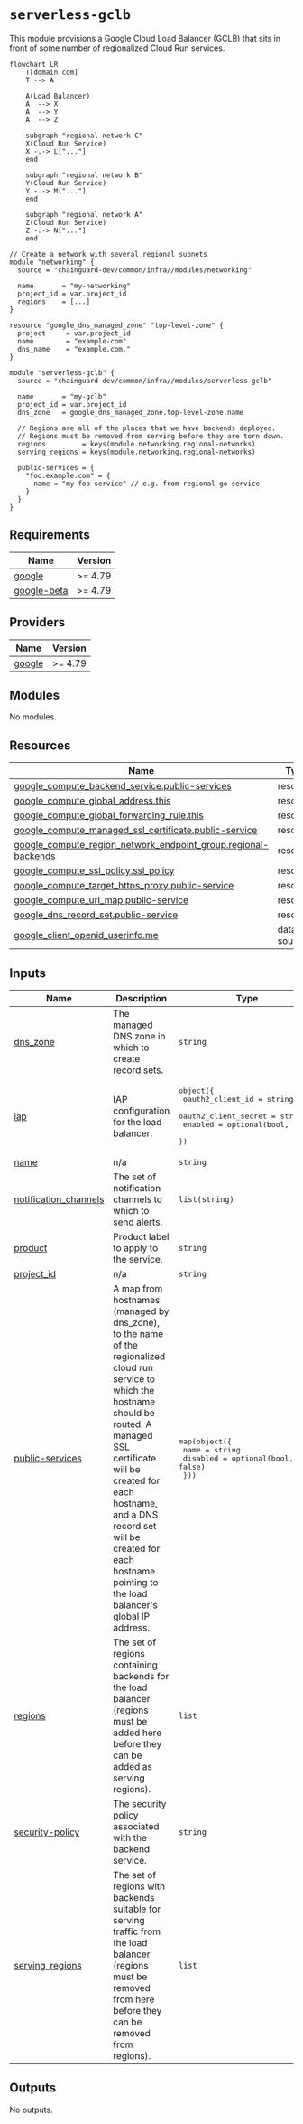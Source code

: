 # `serverless-gclb`

This module provisions a Google Cloud Load Balancer (GCLB) that sits in front of
some number of regionalized Cloud Run services.

```mermaid
flowchart LR
    T[domain.com]
    T --> A

    A(Load Balancer)
    A  --> X
    A  --> Y
    A  --> Z

    subgraph "regional network C"
    X(Cloud Run Service)
    X -.-> L["..."]
    end

    subgraph "regional network B"
    Y(Cloud Run Service)
    Y -.-> M["..."]
    end

    subgraph "regional network A"
    Z(Cloud Run Service)
    Z -.-> N["..."]
    end
```

```hcl
// Create a network with several regional subnets
module "networking" {
  source = "chainguard-dev/common/infra//modules/networking"

  name       = "my-networking"
  project_id = var.project_id
  regions    = [...]
}

resource "google_dns_managed_zone" "top-level-zone" {
  project     = var.project_id
  name        = "example-com"
  dns_name    = "example.com."
}

module "serverless-gclb" {
  source = "chainguard-dev/common/infra//modules/serverless-gclb"

  name       = "my-gclb"
  project_id = var.project_id
  dns_zone   = google_dns_managed_zone.top-level-zone.name

  // Regions are all of the places that we have backends deployed.
  // Regions must be removed from serving before they are torn down.
  regions         = keys(module.networking.regional-networks)
  serving_regions = keys(module.networking.regional-networks)

  public-services = {
    "foo.example.com" = {
      name = "my-foo-service" // e.g. from regional-go-service
    }
  }
}
```

<!-- BEGIN_TF_DOCS -->
## Requirements

| Name | Version |
|------|---------|
| <a name="requirement_google"></a> [google](#requirement\_google) | >= 4.79 |
| <a name="requirement_google-beta"></a> [google-beta](#requirement\_google-beta) | >= 4.79 |

## Providers

| Name | Version |
|------|---------|
| <a name="provider_google"></a> [google](#provider\_google) | >= 4.79 |

## Modules

No modules.

## Resources

| Name | Type |
|------|------|
| [google_compute_backend_service.public-services](https://registry.terraform.io/providers/hashicorp/google/latest/docs/resources/compute_backend_service) | resource |
| [google_compute_global_address.this](https://registry.terraform.io/providers/hashicorp/google/latest/docs/resources/compute_global_address) | resource |
| [google_compute_global_forwarding_rule.this](https://registry.terraform.io/providers/hashicorp/google/latest/docs/resources/compute_global_forwarding_rule) | resource |
| [google_compute_managed_ssl_certificate.public-service](https://registry.terraform.io/providers/hashicorp/google/latest/docs/resources/compute_managed_ssl_certificate) | resource |
| [google_compute_region_network_endpoint_group.regional-backends](https://registry.terraform.io/providers/hashicorp/google/latest/docs/resources/compute_region_network_endpoint_group) | resource |
| [google_compute_ssl_policy.ssl_policy](https://registry.terraform.io/providers/hashicorp/google/latest/docs/resources/compute_ssl_policy) | resource |
| [google_compute_target_https_proxy.public-service](https://registry.terraform.io/providers/hashicorp/google/latest/docs/resources/compute_target_https_proxy) | resource |
| [google_compute_url_map.public-service](https://registry.terraform.io/providers/hashicorp/google/latest/docs/resources/compute_url_map) | resource |
| [google_dns_record_set.public-service](https://registry.terraform.io/providers/hashicorp/google/latest/docs/resources/dns_record_set) | resource |
| [google_client_openid_userinfo.me](https://registry.terraform.io/providers/hashicorp/google/latest/docs/data-sources/client_openid_userinfo) | data source |

## Inputs

| Name | Description | Type | Default | Required |
|------|-------------|------|---------|:--------:|
| <a name="input_dns_zone"></a> [dns\_zone](#input\_dns\_zone) | The managed DNS zone in which to create record sets. | `string` | n/a | yes |
| <a name="input_iap"></a> [iap](#input\_iap) | IAP configuration for the load balancer. | <pre>object({<br/>    oauth2_client_id     = string<br/>    oauth2_client_secret = string<br/>    enabled              = optional(bool, true)<br/>  })</pre> | `null` | no |
| <a name="input_name"></a> [name](#input\_name) | n/a | `string` | n/a | yes |
| <a name="input_notification_channels"></a> [notification\_channels](#input\_notification\_channels) | The set of notification channels to which to send alerts. | `list(string)` | `[]` | no |
| <a name="input_product"></a> [product](#input\_product) | Product label to apply to the service. | `string` | `"unknown"` | no |
| <a name="input_project_id"></a> [project\_id](#input\_project\_id) | n/a | `string` | n/a | yes |
| <a name="input_public-services"></a> [public-services](#input\_public-services) | A map from hostnames (managed by dns\_zone), to the name of the regionalized cloud run service to which the hostname should be routed.  A managed SSL certificate will be created for each hostname, and a DNS record set will be created for each hostname pointing to the load balancer's global IP address. | <pre>map(object({<br/>    name     = string<br/>    disabled = optional(bool, false)<br/>  }))</pre> | n/a | yes |
| <a name="input_regions"></a> [regions](#input\_regions) | The set of regions containing backends for the load balancer (regions must be added here before they can be added as serving regions). | `list` | <pre>[<br/>  "us-central1"<br/>]</pre> | no |
| <a name="input_security-policy"></a> [security-policy](#input\_security-policy) | The security policy associated with the backend service. | `string` | `null` | no |
| <a name="input_serving_regions"></a> [serving\_regions](#input\_serving\_regions) | The set of regions with backends suitable for serving traffic from the load balancer (regions must be removed from here before they can be removed from regions). | `list` | <pre>[<br/>  "us-central1"<br/>]</pre> | no |

## Outputs

No outputs.
<!-- END_TF_DOCS -->
